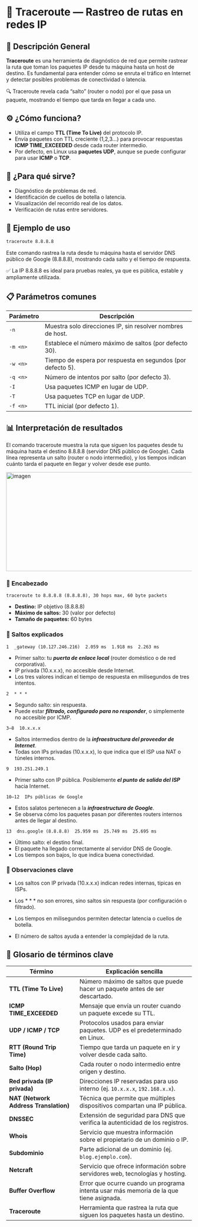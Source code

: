 # 🧭 Traceroute — Rastreo de rutas en redes IP

## 📌 Descripción General

**Traceroute** es una herramienta de diagnóstico de red que permite rastrear la ruta que toman los paquetes IP desde tu máquina hasta un host de destino. Es fundamental para entender cómo se enruta el tráfico en Internet y detectar posibles problemas de conectividad o latencia.

🔍 Traceroute revela cada “salto” (router o nodo) por el que pasa un paquete, mostrando el tiempo que tarda en llegar a cada uno.

## ⚙️ ¿Cómo funciona?

- Utiliza el campo **TTL (Time To Live)** del protocolo IP.
- Envía paquetes con TTL creciente (1,2,3...) para provocar respuestas **ICMP TIME_EXCEEDED** desde cada router intermedio.
- Por defecto, en Linux usa **paquetes UDP**, aunque se puede configurar para usar **ICMP** o **TCP**.

## 🧪 ¿Para qué sirve?

- Diagnóstico de problemas de red.
- Identificación de cuellos de botella o latencia.
- Visualización del recorrido real de los datos.
- Verificación de rutas entre servidores.

## 🚀 Ejemplo de uso

```Bash
traceroute 8.8.8.8
```

Este comando rastrea la ruta desde tu máquina hasta el servidor DNS público de Google (8.8.8.8), mostrando cada salto y el tiempo de respuesta.

✅ La IP 8.8.8.8 es ideal para pruebas reales, ya que es pública, estable y ampliamente utilizada.

## 📋 Parámetros comunes

| Parámetro        | Descripción                                                                 |
|------------------|------------------------------------------------------------------------------|
| `-n`             | Muestra solo direcciones IP, sin resolver nombres de host.                  |
| `-m <n>`         | Establece el número máximo de saltos (por defecto 30).                      |
| `-w <n>`         | Tiempo de espera por respuesta en segundos (por defecto 5).                 |
| `-q <n>`         | Número de intentos por salto (por defecto 3).                               |
| `-I`             | Usa paquetes ICMP en lugar de UDP.                                          |
| `-T`             | Usa paquetes TCP en lugar de UDP.                                           |
| `-f <n>`         | TTL inicial (por defecto 1).                                                 |

## 📊 Interpretación de resultados

El comando traceroute muestra la ruta que siguen los paquetes desde tu máquina hasta el destino 8.8.8.8 (servidor DNS público de Google). Cada línea representa un salto (router o nodo intermedio), y los tiempos indican cuánto tarda el paquete en llegar y volver desde ese punto.

<img width="1035" height="268" alt="imagen" src="https://github.com/user-attachments/assets/449f3c40-4369-40cc-aa89-3a659ec3bdfc" />

### 🧾 Encabezado

```Text
traceroute to 8.8.8.8 (8.8.8.8), 30 hops max, 60 byte packets
```

- **Destino:** IP objetivo (8.8.8.8)
- **Máximo de saltos:** 30 (valor por defecto)
- **Tamaño de paquetes:** 60 bytes

### 📍 Saltos explicados

```Text
1  _gateway (10.127.246.216)  2.059 ms  1.918 ms  2.263 ms
```

- Primer salto: tu ***puerta de enlace local*** (router doméstico o de red corporativa).
- IP privada (10.x.x.x), no accesible desde Internet.
- Los tres valores indican el tiempo de respuesta en milisegundos de tres intentos.

```Text
2  * * *
```

- Segundo salto: sin respuesta.
- Puede estar ***filtrado, configurado para no responder***, o simplemente no accesible por ICMP.

```Text
3–8  10.x.x.x
```

- Saltos intermedios dentro de la ***infraestructura del proveedor de Internet***.
- Todas son IPs privadas (10.x.x.x), lo que indica que el ISP usa NAT o túneles internos.

```Text
9  193.251.249.1
```

- Primer salto con IP pública. Posiblemente ***el punto de salida del ISP*** hacia Internet.

```Text
10–12  IPs públicas de Google
```

- Estos salatos pertenecen a la ***infraestructura de Google***.
- Se observa cómo los paquetes pasan por diferentes routers internos antes de llegar al destino.

```Text
13  dns.google (8.8.8.8)  25.959 ms  25.749 ms  25.695 ms
```

- Último salto: el destino final.
- El paquete ha llegado correctamente al servidor DNS de Google.
- Los tiempos son bajos, lo que indica buena conectividad.

### 📌 Observaciones clave

- Los saltos con IP privada (10.x.x.x) indican redes internas, típicas en ISPs.

- Los * * * no son errores, sino saltos sin respuesta (por configuración o filtrado).

- Los tiempos en milisegundos permiten detectar latencia o cuellos de botella.

- El número de saltos ayuda a entender la complejidad de la ruta.

## 📖 Glosario de términos clave

| Término                  | Explicación sencilla                                                                 |
|--------------------------|--------------------------------------------------------------------------------------|
| **TTL (Time To Live)**   | Número máximo de saltos que puede hacer un paquete antes de ser descartado.         |
| **ICMP TIME_EXCEEDED**   | Mensaje que envía un router cuando un paquete excede su TTL.                        |
| **UDP / ICMP / TCP**     | Protocolos usados para enviar paquetes. UDP es el predeterminado en Linux.         |
| **RTT (Round Trip Time)**| Tiempo que tarda un paquete en ir y volver desde cada salto.                        |
| **Salto (Hop)**          | Cada router o nodo intermedio entre origen y destino.                               |
| **Red privada (IP privada)** | Direcciones IP reservadas para uso interno (ej. `10.x.x.x`, `192.168.x.x`).     |
| **NAT (Network Address Translation)** | Técnica que permite que múltiples dispositivos compartan una IP pública. |
| **DNSSEC**               | Extensión de seguridad para DNS que verifica la autenticidad de los registros.      |
| **Whois**                | Servicio que muestra información sobre el propietario de un dominio o IP.           |
| **Subdominio**           | Parte adicional de un dominio (ej. `blog.ejemplo.com`).                             |
| **Netcraft**             | Servicio que ofrece información sobre servidores web, tecnologías y hosting.        |
| **Buffer Overflow**      | Error que ocurre cuando un programa intenta usar más memoria de la que tiene asignada. |
| **Traceroute**           | Herramienta que rastrea la ruta que siguen los paquetes hasta un destino.           |
